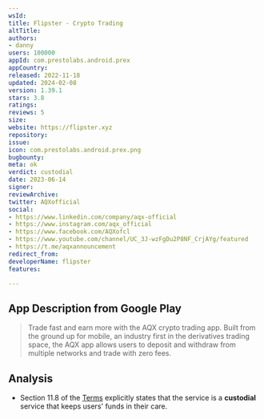 ```yaml
---
wsId: 
title: Flipster - Crypto Trading
altTitle: 
authors:
- danny
users: 100000
appId: com.prestolabs.android.prex
appCountry: 
released: 2022-11-18
updated: 2024-02-08
version: 1.39.1
stars: 3.8
ratings: 
reviews: 5
size: 
website: https://flipster.xyz
repository: 
issue: 
icon: com.prestolabs.android.prex.png
bugbounty: 
meta: ok
verdict: custodial
date: 2023-06-14
signer: 
reviewArchive: 
twitter: AQXofficial
social:
- https://www.linkedin.com/company/aqx-official
- https://www.instagram.com/aqx_official
- https://www.facebook.com/AQXofcl
- https://www.youtube.com/channel/UC_3J-wzFgDu2P8NF_CrjAYg/featured
- https://t.me/aqxannouncement
redirect_from: 
developerName: flipster
features: 

---
```


## App Description from Google Play 

> Trade fast and earn more with the AQX crypto trading app. Built from the ground up for mobile, an industry first in the derivatives trading space, the AQX app allows users to deposit and withdraw from multiple networks and trade with zero fees.

## Analysis 

- Section 11.8 of the [Terms](https://aqx.com/policies/terms) explicitly states that the service is a **custodial** service that keeps users' funds in their care.